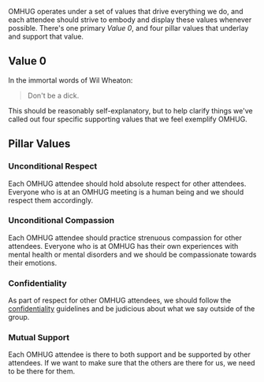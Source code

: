 OMHUG operates under a set of values that drive everything we do, and each attendee should strive to embody and display these values whenever possible. There's one primary _Value 0_, and four pillar values that underlay and support that value.

## Value 0
In the immortal words of Wil Wheaton:

> Don't be a dick.

This should be reasonably self-explanatory, but to help clarify things we've called out four specific supporting values that we feel exemplify OMHUG.

## Pillar Values

### Unconditional Respect
Each OMHUG attendee should hold absolute respect for other attendees. Everyone who is at an OMHUG meeting is a human being and we should respect them accordingly. 

### Unconditional Compassion
Each OMHUG attendee should practice strenuous compassion for other attendees. Everyone who is at OMHUG has their own experiences with mental health or mental disorders and we should be compassionate towards their emotions.

### Confidentiality
As part of respect for other OMHUG attendees, we should follow the [confidentiality](http://omhug.github.io/confidentiality.md) guidelines and be judicious about what we say outside of the group.

### Mutual Support
Each OMHUG attendee is there to both support and be supported by other attendees. If we want to make sure that the others are there for us, we need to be there for them.